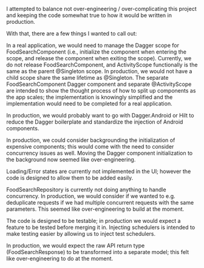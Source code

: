I attempted to balance not over-engineering / over-complicating this
project and keeping the code somewhat true to how it would be written in 
production.

With that, there are a few things I wanted to call out: 

In a real application, we would need to manage the Dagger scope 
for FoodSearchComponent (i.e., initialize the component when entering 
the scope, and release the component when exiting the scope).
Currently, we do not release FoodSearchComponent, and ActivityScope
functionally is the same as the parent @Singleton scope.
In production, we would not have a child scope share the same 
lifetime as @Singleton. 
The separate FoodSearchComponent Dagger component and separate
@ActivityScope are intended to show the thought process of how to split up 
components as the app scales; the implementation is knowingly simplified
and the implementation would need to be completed for a real application. 

In production, we would probably want to go with Dagger.Android or Hilt
to reduce the Dagger boilerplate and standardize the injection of 
Android components. 

In production, we could consider backgrounding the initialization of 
expensive components; this would come with the need to consider 
concurrency issues as well. Moving the Dagger component initialization
to the background now seemed like over-engineering.

Loading/Error states are currently not implemented in the UI; however the 
code is designed to allow them to be added easily.

FoodSearchRepository is currently not doing anything to handle concurrency.
In production, we would consider if we wanted to e.g. deduplicate requests
if we had multiple concurrent requests with the same parameters. This 
seemed like over-engineering to build at the moment. 

The code is designed to be testable; in production we would expect a 
feature to be tested before merging it in. Injecting schedulers is 
intended to make testing easier by allowing us to inject test schedulers.

In production, we would expect the raw API return type (FoodSearchResponse)
to be transformed into a separate model; this felt like over-engineering
to do at the moment. 



